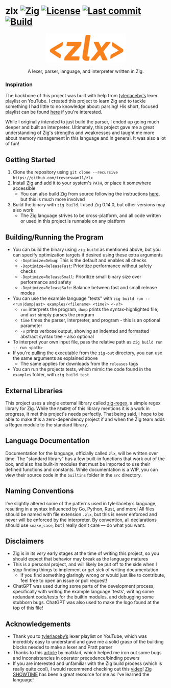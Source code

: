 # zlx [![Zig](https://img.shields.io/badge/zig-0.14.0-orange)](https://ziglang.org/) [![License](https://img.shields.io/github/license/trevorswan11/zlx)](LICENSE) [![Last commit](https://img.shields.io/github/last-commit/trevorswan11/zlx)](https://github.com/trevorswan11/zlx) [![Build](https://github.com/trevorswan11/zlx/actions/workflows/main.yml/badge.svg)](https://github.com/trevorswan11/zlx/actions/workflows/main.yml)

<p align="center">
  <img src="/resources/zlx-logo-v2.png" alt="zlx logo" width="250"/>
</p>

<p align="center">
  A lexer, parser, language, and interpreter written in Zig.
</p>

### Inspiration
The backbone of this project was built with help from [tylerlaceby's](https://www.youtube.com/@tylerlaceby) lexer playlist on YouTube. I created this project to learn Zig and to tackle something I had little to no knowledge about: parsing! His short, focused playlist can be found [here](https://www.youtube.com/playlist?list=PL_2VhOvlMk4XDeq2eOOSDQMrbZj9zIU_b) if you're interested.

While I originally intended to just build the parser, I ended up going much deeper and built an interpreter. Ultimately, this project gave me a great understanding of Zig's strengths and weaknesses and taught me more about memory management in this language and in general. It was also a lot of fun!

## Getting Started
1. Clone the repository using `git clone --recursive https://github.com/trevorswan11/zlx`
2. Install [Zig](https://ziglang.org/) and add it to your system's `PATH`, or place it somewhere accessible
    - You can also build Zig from source following the instructions [here](https://github.com/ziglang/zig), but this is much more involved 
3. Build the binary with `zig build`. I used Zig 0.14.0, but other versions may also work
    - The Zig language strives to be cross-platform, and all code written or used in this project is runnable on any platform  

## Building/Running the Program
- You can build the binary using `zig build` as mentioned above, but you can specify optimization targets if desired using these extra arguments
    - `-Doptimize=Debug`: This is the default and enables all checks
    - `-Doptimize=ReleaseFast`: Prioritize performance without safety checks
    - `-Doptimize=ReleaseSmall`: Prioritize small binary size over performance and safety
    - `-Doptimize=ReleaseSafe`: Balance between fast and small release modes 
- You can use the example language "tests" with `zig build run -- <run|dump|ast> examples/<filename> <time?> <-v?>`
    - `run` interprets the program, `dump` prints the syntax-highlighted file, and `ast` simply parses the program
    - `time` times the parser, interpreter, and program - this is an optional parameter
    - `-v` prints verbose output, showing an indented and formatted abstract syntax tree - also optional
- To interpret your own input file, pass the relative path as `zig build run -- run <path>`
- If you're pulling the executable from the `zig-out` directory, you can use the same arguments as explained above
    - The same applies for downloads from the `releases` tags
- You can run the projects tests, which mimic the code found in the `examples` folder, with `zig build test`

## External Libraries
This project uses a single external library called [zig-regex](https://github.com/tiehuis/zig-regex), a simple regex library for Zig. While the `README` of this library mentions it is a work in progress, it met this project's needs perfectly. That being said, I hope to be able to make this a zero-dependency project if and when the Zig team adds a Regex module to the standard library.

## Language Documentation
Documentation for the language, officially called `zlx`, will be written over time. The "standard library" has a few built-in functions that work out of the box, and also has built-in modules that must be imported to use their defined functions and constants. While documentation is a WIP, you can view their source code in the `builtins` folder in the `src` directory.

## Naming Conventions
I’ve slightly altered some of the patterns used in tylerlaceby’s language, resulting in a syntax influenced by Go, Python, Rust, and more! All files should be named with file extension `.zlx`, but this is never enforced and never will be enforced by the interpreter. By convention, all declarations should use `snake_case`, but I really don't care — do what you want.

## Disclaimers
- Zig is in its _very_ early stages at the time of writing this project, so you should expect that behavior may break as the language matures
- This is a personal project, and will likely be put off to the side when I stop finding things to implement or get sick of writing documentation
    - If you find something glaringly wrong or would just like to contribute, feel free to open an issue or pull request!
- ChatGPT was used during some parts of the development process, specifically with writing the example language 'tests', writing some redundant code/tests for the builtin modules, and debugging some stubborn bugs. ChatGPT was also used to make the logo found at the top of this file!

## Acknowledgements
- Thank you to [tylerlaceby’s](https://www.youtube.com/@tylerlaceby) lexer playlist on YouTube, which was incredibly easy to understand and gave me a solid grasp of the building blocks needed to make a lexer and Pratt parser
- Thanks to this [article](https://matklad.github.io/2020/04/13/simple-but-powerful-pratt-parsing.html) by matklad, which helped me iron out some bugs and inconsistencies in operator precedence/binding powers
- If you are interested and unfamiliar with the Zig build process (which is really quite cool), I would recommend checking out this [video](https://youtu.be/jy7w_7JZYyw?si=7GtNPmn-OZtj9b7X)! [Zig SHOWTIME](https://www.youtube.com/@ZigSHOWTIME/featured) has been a great resource for me as I've learned the language!
